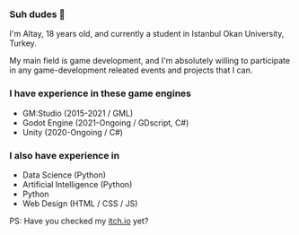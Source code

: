 ### Suh dudes 👋

I'm Altay, 18 years old, and currently a student in Istanbul Okan University, Turkey.

My main field is game development, and I'm absolutely willing to participate in any game-development releated events and projects that I can.

### I have experience in these game engines 
- GM:Studio (2015-2021 / GML)
- Godot Engine (2021-Ongoing / GDscript, C#)
- Unity (2020-Ongoing / C#)

### I also have experience in 
- Data Science (Python)
- Artificial Intelligence (Python)
- Python
- Web Design (HTML / CSS / JS)

PS: Have you checked my [itch.io](https://edgyneer.itch.io/) yet?

<!--
**AltayCanOzsan/AltayCanOzsan** is a ✨ _special_ ✨ repository because its `README.md` (this file) appears on your GitHub profile.

Here are some ideas to get you started:

- 🔭 I’m currently working on ...
- 🌱 I’m currently learning ...
- 👯 I’m looking to collaborate on ...
- 🤔 I’m looking for help with ...
- 💬 Ask me about ...
- 📫 How to reach me: ...
- 😄 Pronouns: ...
- ⚡ Fun fact: ...
-->
